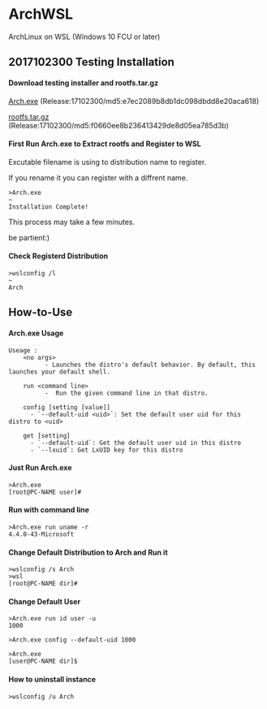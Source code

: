 # ArchWSL
ArchLinux on WSL (Windows 10 FCU or later)


## 2017102300 Testing Installation
#### Download testing installer and rootfs.tar.gz
[Arch.exe](https://github.com/yuk7/ArchWSL/releases/download/17102300/Arch.exe) (Release:17102300/md5:e7ec2089b8db1dc098dbdd8e20aca618)

[rootfs.tar.gz](https://github.com/yuk7/ArchWSL/releases/download/17102300/rootfs.tar.gz) (Release:17102300/md5:f0660ee8b236413429de8d05ea785d3b)


#### First Run Arch.exe to Extract rootfs and Register to WSL
Excutable filename is using to distribution name to register.

If you rename it you can register with a diffrent name.

```dos
>Arch.exe
~
Installation Complete!
```
This process may take a few minutes.

be partient:)


#### Check Registerd Distribution
```dos
>wslconfig /l
~
Arch
```

## How-to-Use
#### Arch.exe Usage
```dos
Useage :
    <no args>
          - Launches the distro's default behavior. By default, this launches your default shell.

    run <command line>
          -  Run the given command line in that distro.

    config [setting [value]]
      - `--default-uid <uid>`: Set the default user uid for this distro to <uid>

    get [setting]
      - `--default-uid`: Get the default user uid in this distro
      - `--lxuid`: Get LxUID key for this distro
```


#### Just Run Arch.exe
```dos
>Arch.exe
[root@PC-NAME user]#
```

#### Run with command line
```dos
>Arch.exe run uname -r
4.4.0-43-Microsoft

```

#### Change Default Distribution to Arch and Run it
```dos
>wslconfig /s Arch
>wsl
[root@PC-NAME dir]#
```

#### Change Default User
```dos
>Arch.exe run id user -u
1000

>Arch.exe config --default-uid 1000

>Arch.exe
[user@PC-NAME dir]$
```


#### How to uninstall instance
```dos
>wslconfig /u Arch

```
